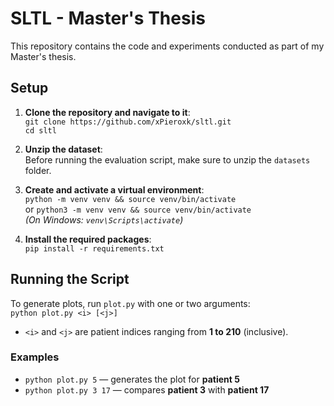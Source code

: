 # SLTL - Master's Thesis

This repository contains the code and experiments conducted as part of my Master's thesis.

## Setup

1. **Clone the repository and navigate to it**:  
   `git clone https://github.com/xPieroxk/sltl.git`<br>
   `cd sltl`

2. **Unzip the dataset**:  
   Before running the evaluation script, make sure to unzip the `datasets` folder.

3. **Create and activate a virtual environment**:  
   `python -m venv venv && source venv/bin/activate`<br>
   or `python3 -m venv venv && source venv/bin/activate`<br>
   *(On Windows: `venv\Scripts\activate`)*

5. **Install the required packages**:  
   `pip install -r requirements.txt`

## Running the Script

To generate plots, run `plot.py` with one or two arguments:  
`python plot.py <i> [<j>]`

- `<i>` and `<j>` are patient indices ranging from **1 to 210** (inclusive).


### Examples


- `python plot.py 5` — generates the plot for **patient 5**
- `python plot.py 3 17` — compares **patient 3** with **patient 17**
